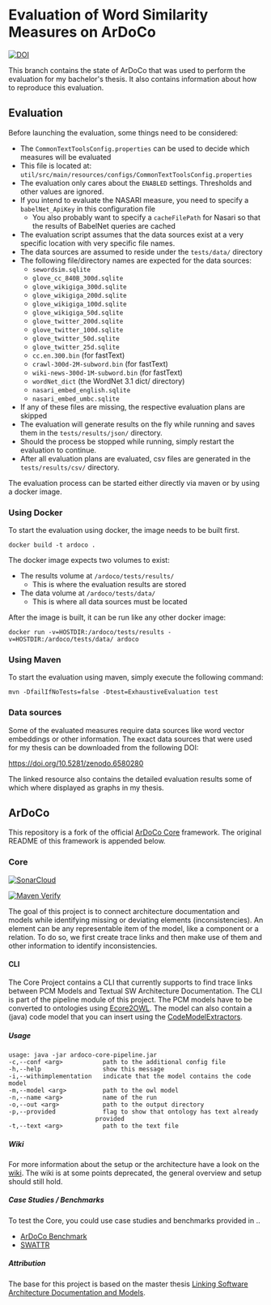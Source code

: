 # Evaluation of Word Similarity Measures on ArDoCo

[![DOI](https://zenodo.org/badge/454341079.svg)](https://zenodo.org/badge/latestdoi/454341079)

This branch contains the state of ArDoCo that was used to perform the evaluation for my bachelor's thesis.
It also contains information about how to reproduce this evaluation.

## Evaluation

Before launching the evaluation, some things need to be considered:

- The `CommonTextToolsConfig.properties` can be used to decide which measures will be evaluated
- This file is located at: `util/src/main/resources/configs/CommonTextToolsConfig.properties`
- The evaluation only cares about the `ENABLED` settings. Thresholds and other values are ignored.
- If you intend to evaluate the NASARI measure, you need to specify a `babelNet_ApiKey` in this configuration file
	- You also probably want to specify a `cacheFilePath` for Nasari so that the results of BabelNet queries are cached
- The evaluation script assumes that the data sources exist at a very specific location with very specific file names.
- The data sources are assumed to reside under the `tests/data/` directory
- The following file/directory names are expected for the data sources:
	- `sewordsim.sqlite`
	- `glove_cc_840B_300d.sqlite`
	- `glove_wikigiga_300d.sqlite`
	- `glove_wikigiga_200d.sqlite`
	- `glove_wikigiga_100d.sqlite`
	- `glove_wikigiga_50d.sqlite`
	- `glove_twitter_200d.sqlite`
	- `glove_twitter_100d.sqlite`
	- `glove_twitter_50d.sqlite`
	- `glove_twitter_25d.sqlite`
	- `cc.en.300.bin` (for fastText)
	- `crawl-300d-2M-subword.bin` (for fastText)
	- `wiki-news-300d-1M-subword.bin` (for fastText)
	- `wordNet_dict` (the WordNet 3.1 dict/ directory)
	- `nasari_embed_english.sqlite`
	- `nasari_embed_umbc.sqlite`
- If any of these files are missing, the respective evaluation plans are skipped
- The evaluation will generate results on the fly while running and saves them in the `tests/results/json/` directory.
- Should the process be stopped while running, simply restart the evaluation to continue.
- After all evaluation plans are evaluated, csv files are generated in the `tests/results/csv/` directory.

The evaluation process can be started either directly via maven or by using a docker image.

### Using Docker

To start the evaluation using docker, the image needs to be built first.

```shell
docker build -t ardoco .
```

The docker image expects two volumes to exist:

- The results volume at `/ardoco/tests/results/`
  - This is where the evaluation results are stored
- The data volume at `/ardoco/tests/data/`
  - This is where all data sources must be located

After the image is built, it can be run like any other docker image:

```shell
docker run -v=HOSTDIR:/ardoco/tests/results -v=HOSTDIR:/ardoco/tests/data/ ardoco
```

### Using Maven

To start the evaluation using maven, simply execute the following command:

```shell
mvn -DfailIfNoTests=false -Dtest=ExhaustiveEvaluation test
```

### Data sources

Some of the evaluated measures require data sources like word vector embeddings or other information.
The exact data sources that were used for my thesis can be downloaded from the following DOI:

https://doi.org/10.5281/zenodo.6580280

The linked resource also contains the detailed evaluation results some of which where displayed as graphs in my
thesis.

## ArDoCo

This repository is a fork of the official [ArDoCo Core](https://github.com/ArDoCo/Core/) framework.
The original README of this framework is appended below.

### Core
[![SonarCloud](https://sonarcloud.io/images/project_badges/sonarcloud-black.svg)](https://sonarcloud.io/dashboard?id=ArDoCo_Core)

[![Maven Verify](https://github.com/ArDoCo/Core/workflows/Maven%20Verify/badge.svg)](https://github.com/ArDoCo/Core/actions?query=workflow%3A%22Maven+Verify%22)


The goal of this project is to connect architecture documentation and models while identifying missing or deviating elements (inconsistencies).
An element can be any representable item of the model, like a component or a relation.
To do so, we first create trace links and then make use of them and other information to identify inconsistencies.


#### CLI
The Core Project contains a CLI that currently supports to find trace links between PCM Models and Textual SW Architecture Documentation.
The CLI is part of the pipeline module of this project.
The PCM models have to be converted to ontologies using [Ecore2OWL](https://github.com/kit-sdq/Ecore2OWL).
The model can also contain a (java) code model that you can insert using the [CodeModelExtractors](https://github.com/ArDoCo/CodeModelExtractors).

##### Usage
```
usage: java -jar ardoco-core-pipeline.jar
-c,--conf <arg>           path to the additional config file
-h,--help                 show this message
-i,--withimplementation   indicate that the model contains the code model
-m,--model <arg>          path to the owl model
-n,--name <arg>           name of the run
-o,--out <arg>            path to the output directory
-p,--provided             flag to show that ontology has text already
						provided
-t,--text <arg>           path to the text file
```

##### Wiki
For more information about the setup or the architecture have a look on the [wiki](https://github.com/ArDoCo/Core/wiki/Overview).
The wiki is at some points deprecated, the general overview and setup should still hold.

##### Case Studies / Benchmarks
To test the Core, you could use case studies and benchmarks provided in ..
* [ArDoCo Benchmark](https://github.com/ArDoCo/Benchmark)
* [SWATTR](https://github.com/ArDoCo/SWATTR)

##### Attribution
The base for this project is based on the master thesis [Linking Software Architecture Documentation and Models](https://doi.org/10.5445/IR/1000126194).
